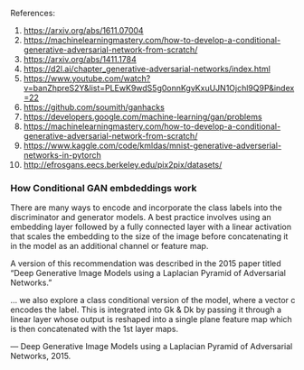 
References:
1. https://arxiv.org/abs/1611.07004
2. https://machinelearningmastery.com/how-to-develop-a-conditional-generative-adversarial-network-from-scratch/
3. https://arxiv.org/abs/1411.1784
4. https://d2l.ai/chapter_generative-adversarial-networks/index.html
5. https://www.youtube.com/watch?v=banZhpreS2Y&list=PLEwK9wdS5g0onnKgvKxuUJN1Ojchl9Q9P&index=22
6. https://github.com/soumith/ganhacks
7. https://developers.google.com/machine-learning/gan/problems
8. https://machinelearningmastery.com/how-to-develop-a-conditional-generative-adversarial-network-from-scratch/
9. https://www.kaggle.com/code/kmldas/mnist-generative-adverserial-networks-in-pytorch
10. http://efrosgans.eecs.berkeley.edu/pix2pix/datasets/

### How Conditional GAN embdeddings work
There are many ways to encode and incorporate the class labels into the discriminator and generator models. A best practice involves using an embedding layer followed by a fully connected layer with a linear activation that scales the embedding to the size of the image before concatenating it in the model as an additional channel or feature map.

A version of this recommendation was described in the 2015 paper titled “Deep Generative Image Models using a Laplacian Pyramid of Adversarial Networks.”

… we also explore a class conditional version of the model, where a vector c encodes the label. This is integrated into Gk & Dk by passing it through a linear layer whose output is reshaped into a single plane feature map which is then concatenated with the 1st layer maps.

— Deep Generative Image Models using a Laplacian Pyramid of Adversarial Networks, 2015.